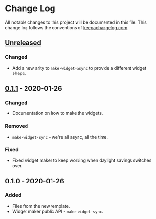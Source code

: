 # Change Log
All notable changes to this project will be documented in this file. This change log follows the conventions of [keepachangelog.com](http://keepachangelog.com/).

## [Unreleased]
### Changed
- Add a new arity to `make-widget-async` to provide a different widget shape.

## [0.1.1] - 2020-01-26
### Changed
- Documentation on how to make the widgets.

### Removed
- `make-widget-sync` - we're all async, all the time.

### Fixed
- Fixed widget maker to keep working when daylight savings switches over.

## 0.1.0 - 2020-01-26
### Added
- Files from the new template.
- Widget maker public API - `make-widget-sync`.

[Unreleased]: https://github.com/your-name/spec/compare/0.1.1...HEAD
[0.1.1]: https://github.com/your-name/spec/compare/0.1.0...0.1.1
